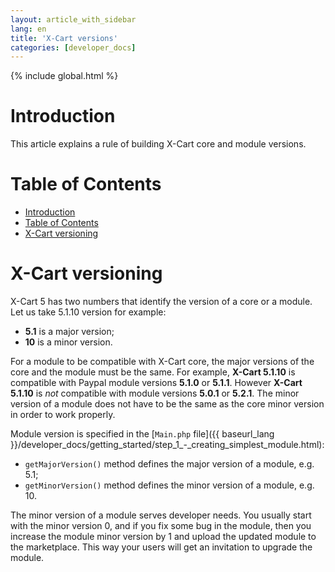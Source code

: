 ```yaml
---
layout: article_with_sidebar
lang: en
title: 'X-Cart versions'
categories: [developer_docs]
---
```


{% include global.html %}

# Introduction

This article explains a rule of building X-Cart core and module versions.

# Table of Contents

*   [Introduction](#introduction)
*   [Table of Contents](#table-of-contents)
*   [X-Cart versioning](#x-cart-versioning)

# X-Cart versioning

X-Cart 5 has two numbers that identify the version of a core or a module. Let us take 5.1.10 version for example:

*   **5.1** is a major version;
*   **10** is a minor version.

For a module to be compatible with X-Cart core, the major versions of the core and the module must be the same. For example, **X-Cart 5.1.10** is compatible with Paypal module versions **5.1.0** or **5.1.1**. However **X-Cart** **5.1.10** is _not_ compatible with module versions **5.0.1** or **5.2.1**. The minor version of a module does not have to be the same as the core minor version in order to work properly.

Module version is specified in the [`Main.php` file]({{ baseurl_lang }}/developer_docs/getting_started/step_1_-_creating_simplest_module.html):

*   `getMajorVersion()` method defines the major version of a module, e.g. 5.1;
*   `getMinorVersion()` method defines the minor version of a module, e.g. 10.

The minor version of a module serves developer needs. You usually start with the minor version 0, and if you fix some bug in the module, then you increase the module minor version by 1 and upload the updated module to the marketplace. This way your users will get an invitation to upgrade the module.